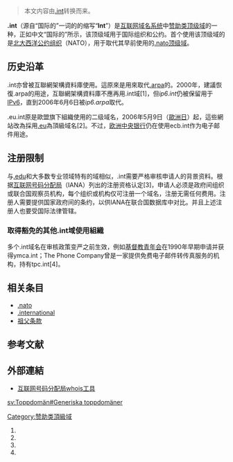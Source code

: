 > 本文内容由[.int](https://zh.wikipedia.org/wiki/.int)转换而来。


**.int**（源自“国际的”一词的的缩写“**Int**”）是[互联网](../Page/互联网.md "wikilink")[域名系统](../Page/域名系统.md "wikilink")中[赞助类顶级域](../Page/赞助类顶级域.md "wikilink")的一种，正如中文“国际的”所示，该顶级域用于国际组织和公约。首个使用该顶级域的是[北大西洋公约组织](https://zh.wikipedia.org/wiki/北大西洋公约组织 "wikilink")（NATO），用于取代其早前使用的[.nato顶级域](https://zh.wikipedia.org/wiki/.nato "wikilink")。

## 历史沿革

.int亦曾被互聯網架構資料庫使用。這原來是用來取代[.arpa](../Page/.arpa.md "wikilink")的。2000年，建議恢復.arpa的用途，互聯網架構資料庫不應再用.int域\[1\]，但*ip6.int*仍被保留用于[IPv6](../Page/IPv6.md "wikilink")，直到2006年6月6日被*ip6.arpa*取代。

.eu.int原是歐盟旗下組織使用的二级域名，2006年5月9日（[歐洲日](https://zh.wikipedia.org/wiki/歐洲日 "wikilink")）起，這些網站改為採用[.eu](../Page/.eu.md "wikilink")為頂級域名\[2\]。不过，[欧洲中央银行](../Page/欧洲中央银行.md "wikilink")仍在使用ecb.int作为电子邮件用途。

## 注册限制

与[.edu](../Page/.edu.md "wikilink")和大多数专业领域特有的域相似，.int需要严格审核申请人的背景资料。根据[互联网号码分配局](../Page/互联网号码分配局.md "wikilink")（IANA）列出的注册资格认定\[3\]，申请人必须是政府间组织或联合国观察员机构，每个组织或机构仅可注册一个域名，注册无需任何费用。注册人需要提供国家政府间的条约，以供IANA在联合国数据库中对比。并且上述注册人也要受国际法律管辖。

### 取得豁免的其他.int域使用組織

多个.int域名在审核政策变严之前生效，例如[基督教青年会](../Page/基督教青年会.md "wikilink")在1990年早期申请并获得ymca.int；The Phone Company曾是一家提供免费电子邮件转传真服务的机构，持有tpc.int\[4\]。

## 相关条目

  - [.nato](https://zh.wikipedia.org/wiki/.nato "wikilink")
  - [.international](https://zh.wikipedia.org/wiki/.international "wikilink")
  - [祖父条款](https://zh.wikipedia.org/wiki/祖父条款 "wikilink")

## 参考文献

## 外部連結

  - [互联网号码分配局whois工具](https://www.iana.org/whois)

[sv:Toppdomän\#Generiska toppdomäner](https://zh.wikipedia.org/wiki/sv:Toppdomän#Generiska_toppdomäner "wikilink")

[Category:赞助类頂級域](https://zh.wikipedia.org/wiki/Category:赞助类頂級域 "wikilink")

1.
2.
3.
4.